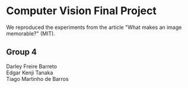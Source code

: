 # Computer Vision Final Project

We reproduced the experiments from the article "What makes an image memorable?" (MIT).

## Group 4

Darley Freire Barreto  
Edgar Kenji Tanaka  
Tiago Martinho de Barros
